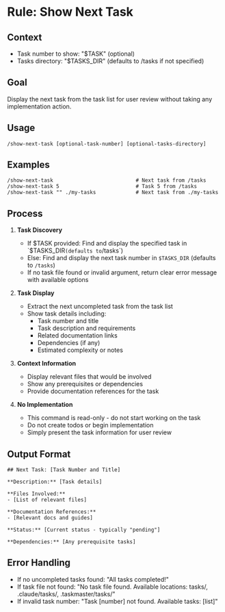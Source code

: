 # Rule: Show Next Task

## Context

- Task number to show: "$TASK" (optional)
- Tasks directory: "$TASKS_DIR" (defaults to /tasks if not specified)

## Goal
Display the next task from the task list for user review without taking any implementation action.

## Usage
```
/show-next-task [optional-task-number] [optional-tasks-directory]
```

## Examples
```
/show-next-task                           # Next task from /tasks
/show-next-task 5                         # Task 5 from /tasks  
/show-next-task "" ./my-tasks             # Next task from ./my-tasks
```

## Process

1. **Task Discovery**
   - If $TASK provided: Find and display the specified task in `$TASKS_DIR` (defaults to `/tasks`)
   - Else: Find and display the next task number in `$TASKS_DIR` (defaults to `/tasks`)
   - If no task file found or invalid argument, return clear error message with available options

2. **Task Display**
   - Extract the next uncompleted task from the task list
   - Show task details including:
     - Task number and title
     - Task description and requirements
     - Related documentation links
     - Dependencies (if any)
     - Estimated complexity or notes

3. **Context Information**
   - Display relevant files that would be involved
   - Show any prerequisites or dependencies
   - Provide documentation references for the task

4. **No Implementation**
   - This command is read-only - do not start working on the task
   - Do not create todos or begin implementation
   - Simply present the task information for user review

## Output Format
```
## Next Task: [Task Number and Title]

**Description:** [Task details]

**Files Involved:**
- [List of relevant files]

**Documentation References:**
- [Relevant docs and guides]

**Status:** [Current status - typically "pending"]

**Dependencies:** [Any prerequisite tasks]
```

## Error Handling
- If no uncompleted tasks found: "All tasks completed!"
- If task file not found: "No task file found. Available locations: tasks/, .claude/tasks/, .taskmaster/tasks/"
- If invalid task number: "Task [number] not found. Available tasks: [list]"
